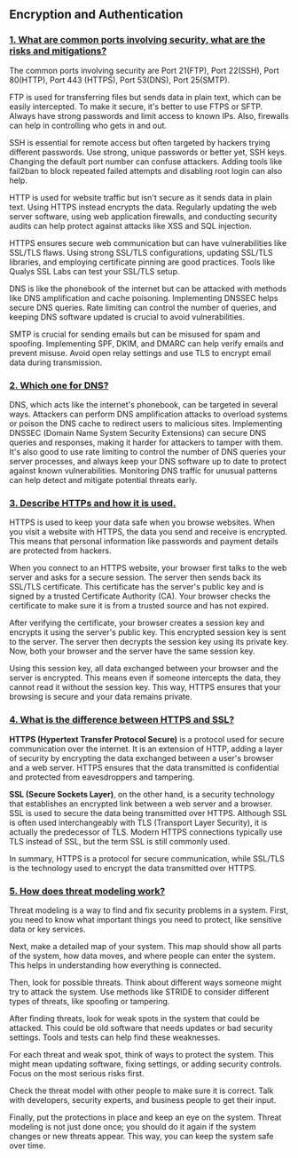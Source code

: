 ## Encryption and Authentication

### [1. What are common ports involving security, what are the risks and mitigations?]()

The common ports involving security are Port 21(FTP), Port 22(SSH), Port 80(HTTP), Port 443 (HTTPS), Port 53(DNS), Port 25(SMTP).

FTP is used for transferring files but sends data in plain text, which can be easily intercepted. To make it secure, it's better to use FTPS or SFTP. Always have strong passwords and limit access to known IPs. Also, firewalls can help in controlling who gets in and out.

SSH is essential for remote access but often targeted by hackers trying different passwords. Use strong, unique passwords or better yet, SSH keys. Changing the default port number can confuse attackers. Adding tools like fail2ban to block repeated failed attempts and disabling root login can also help.

HTTP is used for website traffic but isn't secure as it sends data in plain text. Using HTTPS instead encrypts the data. Regularly updating the web server software, using web application firewalls, and conducting security audits can help protect against attacks like XSS and SQL injection.

HTTPS ensures secure web communication but can have vulnerabilities like SSL/TLS flaws. Using strong SSL/TLS configurations, updating SSL/TLS libraries, and employing certificate pinning are good practices. Tools like Qualys SSL Labs can test your SSL/TLS setup.

DNS is like the phonebook of the internet but can be attacked with methods like DNS amplification and cache poisoning. Implementing DNSSEC helps secure DNS queries. Rate limiting can control the number of queries, and keeping DNS software updated is crucial to avoid vulnerabilities.

SMTP is crucial for sending emails but can be misused for spam and spoofing. Implementing SPF, DKIM, and DMARC can help verify emails and prevent misuse. Avoid open relay settings and use TLS to encrypt email data during transmission.

### [2. Which one for DNS?]()

DNS, which acts like the internet's phonebook, can be targeted in several ways. Attackers can perform DNS amplification attacks to overload systems or poison the DNS cache to redirect users to malicious sites. Implementing DNSSEC (Domain Name System Security Extensions) can secure DNS queries and responses, making it harder for attackers to tamper with them. It's also good to use rate limiting to control the number of DNS queries your server processes, and always keep your DNS software up to date to protect against known vulnerabilities. Monitoring DNS traffic for unusual patterns can help detect and mitigate potential threats early.

### [3. Describe HTTPs and how it is used.]()

HTTPS is used to keep your data safe when you browse websites. When you visit a website with HTTPS, the data you send and receive is encrypted. This means that personal information like passwords and payment details are protected from hackers.

When you connect to an HTTPS website, your browser first talks to the web server and asks for a secure session. The server then sends back its SSL/TLS certificate. This certificate has the server's public key and is signed by a trusted Certificate Authority (CA). Your browser checks the certificate to make sure it is from a trusted source and has not expired.

After verifying the certificate, your browser creates a session key and encrypts it using the server's public key. This encrypted session key is sent to the server. The server then decrypts the session key using its private key. Now, both your browser and the server have the same session key.

Using this session key, all data exchanged between your browser and the server is encrypted. This means even if someone intercepts the data, they cannot read it without the session key. This way, HTTPS ensures that your browsing is secure and your data remains private.

### [4. What is the difference between HTTPS and SSL?]()

**HTTPS (Hypertext Transfer Protocol Secure)** is a protocol used for secure communication over the internet. It is an extension of HTTP, adding a layer of security by encrypting the data exchanged between a user's browser and a web server. HTTPS ensures that the data transmitted is confidential and protected from eavesdroppers and tampering.

**SSL (Secure Sockets Layer)**, on the other hand, is a security technology that establishes an encrypted link between a web server and a browser. SSL is used to secure the data being transmitted over HTTPS. Although SSL is often used interchangeably with TLS (Transport Layer Security), it is actually the predecessor of TLS. Modern HTTPS connections typically use TLS instead of SSL, but the term SSL is still commonly used.

In summary, HTTPS is a protocol for secure communication, while SSL/TLS is the technology used to encrypt the data transmitted over HTTPS.

### [5. How does threat modeling work?]()

Threat modeling is a way to find and fix security problems in a system. First, you need to know what important things you need to protect, like sensitive data or key services.

Next, make a detailed map of your system. This map should show all parts of the system, how data moves, and where people can enter the system. This helps in understanding how everything is connected.

Then, look for possible threats. Think about different ways someone might try to attack the system. Use methods like STRIDE to consider different types of threats, like spoofing or tampering.

After finding threats, look for weak spots in the system that could be attacked. This could be old software that needs updates or bad security settings. Tools and tests can help find these weaknesses.

For each threat and weak spot, think of ways to protect the system. This might mean updating software, fixing settings, or adding security controls. Focus on the most serious risks first.

Check the threat model with other people to make sure it is correct. Talk with developers, security experts, and business people to get their input.

Finally, put the protections in place and keep an eye on the system. Threat modeling is not just done once; you should do it again if the system changes or new threats appear. This way, you can keep the system safe over time.



<link rel="stylesheet" type="text/css" href="{{ "/assets/css/dark-mode-override.css?v=" | append: site.github.build_revision | relative_url }}">